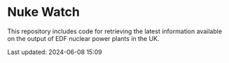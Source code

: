 # Nuke Watch

This repository includes code for retrieving the latest information available on the output of EDF nuclear power plants in the UK.

Last updated: 2024-06-08 15:09